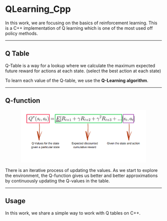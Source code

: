 # QLearning_Cpp
In this work, we are focusing on the basics of reinforcement learning. This is a C++ implementation of Q learning which is one of the most used off policy methods.

----
## Q Table
Q-Table is a way for a lookup where we calculate the maximum expected future reward for actions at each state. (select the best action at each state)

To learn each value of the Q-table, we use the **Q-Learning algorithm**.

----
## Q-function
<p align="center" width="100%">
    <img width="80%" src="https://github.com/Ghailen-Ben-Achour/QLearning_Cpp/blob/main/images/equation.png">
</p>

There is an iterative process of updating the values. As we start to explore the environment, the Q-function gives us better and better approximations by continuously updating the Q-values in the table.

----
## Usage
In this work, we share a simple way to work with Q tables on C++.
